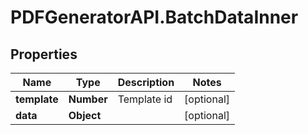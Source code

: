 # PDFGeneratorAPI.BatchDataInner

## Properties

Name | Type | Description | Notes
------------ | ------------- | ------------- | -------------
**template** | **Number** | Template id | [optional] 
**data** | **Object** |  | [optional] 


